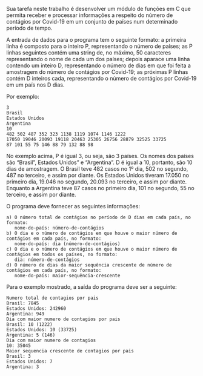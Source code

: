 <p>Sua tarefa neste trabalho é desenvolver um módulo de funções em C que permita
receber e processar informações a respeito do número de contágios por Covid-19 em um
conjunto de países num determinado período de tempo.</p>
<p>A entrada de dados para o programa tem o seguinte formato: a primeira linha é
composto para o inteiro P, representando o número de países; as P linhas seguintes contém
uma string de, no máximo, 50 caracteres representando o nome de cada um dos países; depois
aparace uma linha contendo um inteiro D, representando o número de dias em que foi feita a
amostragem do número de contágios por Covid-19; as próximas P linhas contém D inteiros
cada, representando o número de contágios por Covid-19 em um país nos D dias.</p>
Por exemplo:<br>

```
3
Brasil
Estados Unidos
Argentina
10
482 502 487 352 323 1138 1119 1074 1146 1222
17050 19046 20093 19118 20463 25305 26756 28879 32525 33725
87 101 55 75 146 88 79 132 88 98
```

<p>No exemplo acima,  P  é igual 3, ou seja, são 3 países. Os nomes dos países são
“Brasil”, Estados Unidos” e “Argentina”. D é igual a 10, portanto, são 10 dias de amostragem.
O Brasil teve 482 casos no 1º dia, 502 no segundo, 487 no terceiro, e assim por diante. Os
Estados Unidos tiveram 17.050 no primeiro dia, 19.046 no segundo, 20.093 no terceiro, e
assim por diante. Enquanto a Argentina teve 87 casos no primeiro dia, 101 no segundo, 55 no
terceiro, e assim por diante.</p>
O programa deve fornecer as seguintes informações:<br>

```
a) O número total de contágios no período de D dias em cada país, no formato:
   nome-do-país: número-de-contágios
b) O dia e o número de contágios em que houve o maior número de contágios em cada país, no formato:
   nome-do-país: dia (número-de-contágios)
c) O dia e o número de contágios em que houve o maior número de contágios em todos os países, no formato:
   dia: número-de-contágios
d) O número de dias da maior sequência crescente de número de contágios em cada país, no formato:
   nome-do-país: maior-sequência-crescente
```
Para o exemplo mostrado, a saída do programa deve ser a seguinte:

```
Numero total de contagios por pais
Brasil: 7845
Estados Unidos: 242960
Argentina: 949
Dia com maior numero de contagios por pais
Brasil: 10 (1222)
Estados Unidos: 10 (33725)
Argentina: 5 (146)
Dia com maior numero de contagios
10: 35045
Maior sequencia crescente de contagios por pais
Brasil: 3
Estados Unidos: 7
Argentina: 3
```
